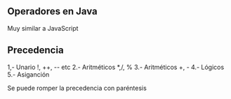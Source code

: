 ## Operadores en Java

Muy similar a JavaScript

## Precedencia
1,- Unario !, ++, -- etc
2.- Aritméticos *,/, %
3.- Aritméticos +, -
4.- Lógicos
5.- Asiganción

Se puede romper la precedencia con paréntesis